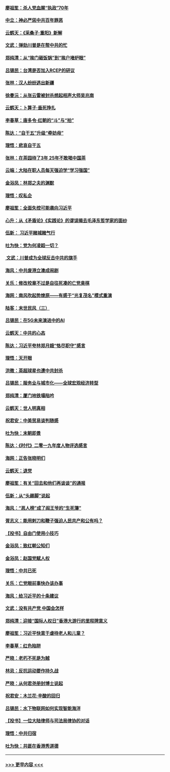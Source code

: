 #### [廖祖笙：杀人党血腥“执政”70年](../pages/nsc993/n11745144.md?t=12270022) 
#### [中立：神必严惩中共百年罪恶](../pages/nsc993/n11744970.md?t=12270022) 
#### [云鹤天：《采桑子‧重阳》新解](../pages/nsc993/n11744948.md?t=12270022) 
#### [文武：弹劾川普是在帮中共的忙](../pages/nsc993/n11744758.md?t=12270022) 
#### [郑纯清：从“挨门砸饭锅”到“挨户堵炉眼”](../pages/nsc993/n11744745.md?t=12270022) 
#### [吕锡民：台湾是否加入RCEP的研议](../pages/nsc993/n11744701.md?t=12270022) 
#### [张林：汉人纷纷逃出新疆](../pages/nsc993/n11743530.md?t=12270022) 
#### [徐曼沅：从张云雷被封杀想起相声大师吴兆南](../pages/nsc993/n11741816.md?t=12270022) 
#### [云鹤天：卜算子‧垂死挣扎](../pages/nsc993/n11739956.md?t=12270022) 
#### [李春草：唐多令‧红朝的“斗”与“拍”](../pages/nsc993/n11739830.md?t=12270022) 
#### [陈达：“自干五”升级“牵妨母”](../pages/nsc993/n11739724.md?t=12270022) 
#### [理悟：悲哀自干五](../pages/nsc993/n11739547.md?t=12270022) 
#### [张林：在茶园待了3年 25年不敢喝中国茶](../pages/nsc993/n11739240.md?t=12270022) 
#### [云端：大陆在职人员每天强迫学“学习强国”](../pages/nsc993/n11738735.md?t=12270022) 
#### [金浴凤：林郑之夫的渊默](../pages/nsc993/n11737735.md?t=12270022) 
#### [理悟：叹私企](../pages/nsc993/n11737715.md?t=12270022) 
#### [廖祖笙：全面失控可能袭向习近平](../pages/nsc993/n11737704.md?t=12270022) 
#### [心升：从《矛盾论》《实践论》的谬误揭去毛泽东哲学家的面纱](../pages/nsc993/n11736962.md?t=12270022) 
#### [伍新： 习近平赌城赌气行](../pages/nsc993/n11736929.md?t=12270022) 
#### [吐为快：党为何凌蹈一切？](../pages/nsc993/n11736915.md?t=12270022) 
#### [ 文武：川普成为全球反击中共的旗手](../pages/nsc993/n11736882.md?t=12270022) 
#### [海风：中共废港立澳成闹剧](../pages/nsc993/n11735857.md?t=12270022) 
#### [关乐：修改校章不过是自往死凑的亡党臭棋](../pages/nsc993/n11735097.md?t=12270022) 
#### [海网：南风吹起势燎原——有感于“光复茂名”模式重演](../pages/nsc993/n11732308.md?t=12270022) 
#### [陆客：末世民风（三）](../pages/nsc993/n11732211.md?t=12270022) 
#### [吕锡民：在5G未来演进中的AI](../pages/nsc993/n11730010.md?t=12270022) 
#### [云鹤天：中共的心态](../pages/nsc993/n11729906.md?t=12270022) 
#### [陈达：习近平夸林郑月娥“恪尽职守”感言](../pages/nsc993/n11729881.md?t=12270022) 
#### [理悟：天开眼](../pages/nsc993/n11729699.md?t=12270022) 
#### [洪微：英超球星也遭中共封杀](../pages/nsc993/n11727243.md?t=12270022) 
#### [吕锡民：服务业与城市化——全球宏观经济转型](../pages/nsc993/n11725845.md?t=12270022) 
#### [郑纯清：厦门地铁塌陷吟](../pages/nsc993/n11725813.md?t=12270022) 
#### [云鹤天：世人明真相](../pages/nsc993/n11725621.md?t=12270022) 
#### [祝君安：中美贸易谈判随感](../pages/nsc993/n11725609.md?t=12270022) 
#### [吐为快：末朝即景](../pages/nsc993/n11723365.md?t=12270022) 
#### [陈达：《时代》二零一九年度人物评选感言](../pages/nsc993/n11723337.md?t=12270022) 
#### [海网：正告张晓明们](../pages/nsc993/n11723228.md?t=12270022) 
#### [云鹤天：退党](../pages/nsc993/n11723056.md?t=12270022) 
#### [廖祖笙：有关“回去和他们再谈谈”的通报](../pages/nsc993/n11722442.md?t=12270022) 
#### [伍新：从“头踢脚”说起](../pages/nsc993/n11722429.md?t=12270022) 
#### [海风：“恶人榜”成了阎王爷的“生死簿”](../pages/nsc993/n11722272.md?t=12270022) 
#### [胥志义：能用剌刀和鞭子强迫人民共产和公有吗？](../pages/nsc993/n11720569.md?t=12270022) 
#### [【投书】自由门使用小技巧](../pages/nsc993/n11720180.md?t=12270022) 
#### [金浴凤：致红朝公知们](../pages/nsc993/n11720563.md?t=12270022) 
#### [金浴凤：赵国党赋人权](../pages/nsc993/n11720533.md?t=12270022) 
#### [理悟：中共已死](../pages/nsc993/n11720233.md?t=12270022) 
#### [关乐：亡党眼前事快办该办事](../pages/nsc993/n11719160.md?t=12270022) 
#### [海风：给习近平的十条建议](../pages/nsc993/n11717616.md?t=12270022) 
#### [文武：没有共产党 中国会怎样](../pages/nsc993/n11717584.md?t=12270022) 
#### [郑纯清：迎接“国际人权日”香港大游行的里程牌意义](../pages/nsc993/n11717417.md?t=12270022) 
#### [廖祖笙：习近平快意于虐待老人和儿童？](../pages/nsc993/n11715313.md?t=12270022) 
#### [李春草：红色陷阱](../pages/nsc993/n11715029.md?t=12270022) 
#### [严晓：老朽不死是为贼](../pages/nsc993/n11712910.md?t=12270022) 
#### [林忌：反抗运动要作持久战](../pages/nsc993/n11712623.md?t=12270022) 
#### [严晓：从何君尧册封博士说起](../pages/nsc993/n11712465.md?t=12270022) 
#### [祝君安：木兰花·辛酸的回归](../pages/nsc993/n11712381.md?t=12270022) 
#### [吕锡民：水下物联网如何实现智能海洋](../pages/nsc993/n11711158.md?t=12270022) 
#### [【投书】一位大陆律师与司法局律协的对话](../pages/nsc993/n11709675.md?t=12270022) 
#### [理悟：中共归宿](../pages/nsc993/n11710059.md?t=12270022) 
#### [吐为快：共匪在香港秀道德](../pages/nsc993/n11709979.md?t=12270022) 

----
#### [ >>> 更早内容 <<< ](../indexes/nsc993-earlier.md)
